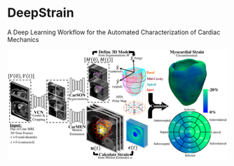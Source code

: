 # DeepStrain
A Deep Learning Workflow for the Automated Characterization of Cardiac Mechanics

![alt text](figures/Fig_1.png)

